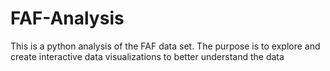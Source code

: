 # FAF-Analysis
This is a python analysis of the FAF data set. The purpose is to explore and create interactive data visualizations to better understand the data
